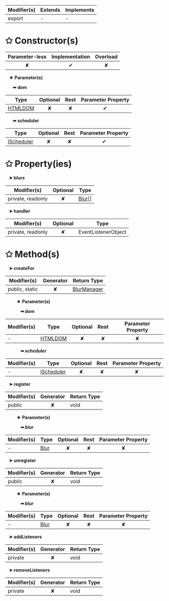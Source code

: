 | Modifier(s)                            | Extends                      | Implements                                    |
|----------------------------------------|------------------------------|-----------------------------------------------|
| export | - | - |

# &#10025; Constructor(s)

| Parameter-less                         | Implementation                          | Overload                          |
|:--------------------------------------:|:---------------------------------------:|:---------------------------------:|
| ✘ | ✔ | ✘ |

&nbsp;&nbsp; **&#9733; Parameter(s)**

&nbsp;&nbsp;&nbsp;&nbsp;&nbsp; **&#10149; dom**

| Type                        | Optional                           | Rest                          | Parameter Property                          |
|-----------------------------|:----------------------------------:|:-----------------------------:|:-------------------------------------------:|
| [HTMLDOM](/runtime-html/class/dom/htmldom.md) | ✘  | ✘ | ✔ |

&nbsp;&nbsp;&nbsp;&nbsp;&nbsp; **&#10149; scheduler**

| Type                        | Optional                           | Rest                          | Parameter Property                          |
|-----------------------------|:----------------------------------:|:-----------------------------:|:-------------------------------------------:|
| [IScheduler](/runtime/variable/scheduler/ischeduler.md) | ✘  | ✘ | ✔ |

# &#10025; Property(ies)

&nbsp;&nbsp; **&#10148; blurs**

| Modifier(s)                               | Optional                           | Type                         |
|-------------------------------------------|:----------------------------------:|------------------------------|
| private, readonly | ✘ | [Blur](/runtime-html/resources/custom-attributes/class/blur/blur.md)[] |

&nbsp;&nbsp; **&#10148; handler**

| Modifier(s)                               | Optional                           | Type                         |
|-------------------------------------------|:----------------------------------:|------------------------------|
| private, readonly | ✘ | EventListenerObject |

# &#10025; Method(s)

&nbsp;&nbsp; **&#10148; createFor**

| Modifier(s)                              | Generator                          | Return Type                       |
|------------------------------------------|:----------------------------------:|-----------------------------------|
| public, static | ✘ | [BlurManager](/runtime-html/resources/custom-attributes/class/blur/blurmanager.md) |

&nbsp;&nbsp;&nbsp;&nbsp;&nbsp;&nbsp;&nbsp;&nbsp; **&#9733; Parameter(s)**

&nbsp;&nbsp;&nbsp;&nbsp;&nbsp;&nbsp;&nbsp;&nbsp;&nbsp;&nbsp;&nbsp; _**&#10149; dom**_

| Modifier(s)                              | Type                        | Optional                           | Rest                          | Parameter Property                          |
|------------------------------------------|-----------------------------|:----------------------------------:|:-----------------------------:|:-------------------------------------------:|
| - | [HTMLDOM](/runtime-html/class/dom/htmldom.md) | ✘  | ✘ | ✘ |

&nbsp;&nbsp;&nbsp;&nbsp;&nbsp;&nbsp;&nbsp;&nbsp;&nbsp;&nbsp;&nbsp; _**&#10149; scheduler**_

| Modifier(s)                              | Type                        | Optional                           | Rest                          | Parameter Property                          |
|------------------------------------------|-----------------------------|:----------------------------------:|:-----------------------------:|:-------------------------------------------:|
| - | [IScheduler](/runtime/variable/scheduler/ischeduler.md) | ✘  | ✘ | ✘ |

&nbsp;&nbsp; **&#10148; register**

| Modifier(s)                              | Generator                          | Return Type                       |
|------------------------------------------|:----------------------------------:|-----------------------------------|
| public | ✘ | void |

&nbsp;&nbsp;&nbsp;&nbsp;&nbsp;&nbsp;&nbsp;&nbsp; **&#9733; Parameter(s)**

&nbsp;&nbsp;&nbsp;&nbsp;&nbsp;&nbsp;&nbsp;&nbsp;&nbsp;&nbsp;&nbsp; _**&#10149; blur**_

| Modifier(s)                              | Type                        | Optional                           | Rest                          | Parameter Property                          |
|------------------------------------------|-----------------------------|:----------------------------------:|:-----------------------------:|:-------------------------------------------:|
| - | [Blur](/runtime-html/resources/custom-attributes/class/blur/blur.md) | ✘  | ✘ | ✘ |

&nbsp;&nbsp; **&#10148; unregister**

| Modifier(s)                              | Generator                          | Return Type                       |
|------------------------------------------|:----------------------------------:|-----------------------------------|
| public | ✘ | void |

&nbsp;&nbsp;&nbsp;&nbsp;&nbsp;&nbsp;&nbsp;&nbsp; **&#9733; Parameter(s)**

&nbsp;&nbsp;&nbsp;&nbsp;&nbsp;&nbsp;&nbsp;&nbsp;&nbsp;&nbsp;&nbsp; _**&#10149; blur**_

| Modifier(s)                              | Type                        | Optional                           | Rest                          | Parameter Property                          |
|------------------------------------------|-----------------------------|:----------------------------------:|:-----------------------------:|:-------------------------------------------:|
| - | [Blur](/runtime-html/resources/custom-attributes/class/blur/blur.md) | ✘  | ✘ | ✘ |

&nbsp;&nbsp; **&#10148; addListeners**

| Modifier(s)                              | Generator                          | Return Type                       |
|------------------------------------------|:----------------------------------:|-----------------------------------|
| private | ✘ | void |

&nbsp;&nbsp; **&#10148; removeListeners**

| Modifier(s)                              | Generator                          | Return Type                       |
|------------------------------------------|:----------------------------------:|-----------------------------------|
| private | ✘ | void |